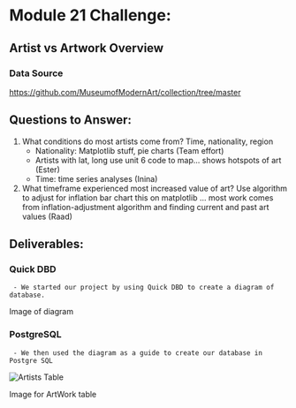 # Module 21 Challenge: 

## Artist vs Artwork Overview

### Data Source
https://github.com/MuseumofModernArt/collection/tree/master


## Questions to Answer:
1. What conditions do most artists come from? Time, nationality, region
   - Nationality: Matplotlib stuff, pie charts (Team effort)
   - Artists with lat, long use unit 6 code to map... shows hotspots of art (Ester)
   - Time: time series analyses (Inina)
2. What timeframe experienced most increased value of art? Use algorithm to adjust for inflation
    bar chart this on matplotlib ... most work comes from inflation-adjustment algorithm and finding current and past art values (Raad)
    
## Deliverables:   
    
### Quick DBD
     - We started our project by using Quick DBD to create a diagram of database.
Image of diagram

### PostgreSQL
     - We then used the diagram as a guide to create our database in Postgre SQL
![Artists Table](https://github.com/Locdintech/Neural_Network_Charity_Analysis/assets/116410666/341ed002-ac1f-4712-82f4-4fa311147e03)

Image for ArtWork table
